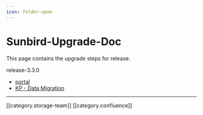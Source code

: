 ```yaml
---
icon: folder-open
---
```


# Sunbird-Upgrade-Doc

This page contains the upgrade steps for release.

release-3.3.0

* [portal](https://project-sunbird.atlassian.net/wiki/spaces/DevOps/pages/1722351680/portal-3.3.0)
* [KP - Data Migration](https://project-sunbird.atlassian.net/wiki/spaces/User/pages/1663402032/Release-3.3.0+-+Data+Migration+scripts)

***

\[\[category.storage-team]] \[\[category.confluence]]
